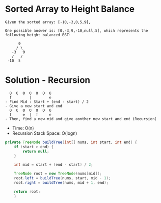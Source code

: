 # Sorted Array to Height Balance

```
Given the sorted array: [-10,-3,0,5,9],

One possible answer is: [0,-3,9,-10,null,5], which represents the following height balanced BST:

      0
     / \
   -3   9
   /   /
 -10  5
 ```

 # Solution - Recursion
 ```
   O  O  O  O  O  O  O 
   f        |        e
- Find Mid : Start + (end - start) / 2 
- Give a new start and end
   O  O  O  O  O  O  O 
   f     e  |  f     e
- Then, find a new mid and give aonther new start and end (Recursion)
```
- Time: O(n)
- Recursion Stack Space: O(logn)

```java
private TreeNode buildTree(int[] nums, int start, int end) {
    if (start > end) {
        return null;
    }

    int mid = start + (end - start) / 2;

    TreeNode root = new TreeNode(nums[mid]);
    root.left = buildTree(nums, start, mid - 1);
    root.right = buildTree(nums, mid + 1, end);

    return root;
    }
```